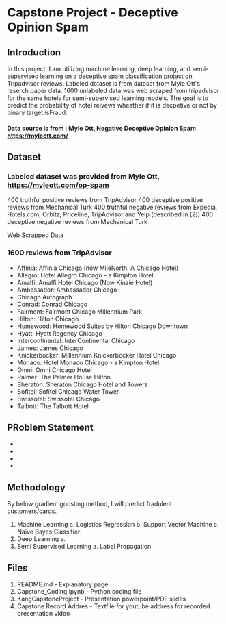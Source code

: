 # Capstone Project - Deceptive Opinion Spam

## Introduction

In this project, I am utilizing machine learning, deep learning, and semi-supervised learning on a deceptive spam classification project on Tripadvisor reviews. Labeled dataset is from  dataset from Myle Ott's reserch paper data. 1600 unlabeled data was web scraped from tripadvisor for the same hotels for semi-supervised learning models. The goal is to predict the probability of hotel reivews wheather if it is decpetive or not by binary target isFraud.

#### Data source is from : Myle Ott, Negative Deceptive Opinion Spam https://myleott.com/

## Dataset

### Labeled dataset was provided from Myle Ott, https://myleott.com/op-spam

400 truthful positive reviews from TripAdvisor 
400 deceptive positive reviews from Mechanical Turk 
400 truthful negative reviews from Expedia, Hotels.com, Orbitz, Priceline, TripAdvisor and Yelp (described in [2])
400 deceptive negative reviews from Mechanical Turk 

Web Scrapped Data

### 1600 reviews from TripAdvisor

- Affinia: Affinia Chicago (now MileNorth, A Chicago Hotel)
- Allegro: Hotel Allegro Chicago - a Kimpton Hotel
- Amalfi: Amalfi Hotel Chicago (Now Kinzie Hotel)
- Ambassador: Ambassador Chicago
- Chicago Autograph
- Conrad: Conrad Chicago
- Fairmont: Fairmont Chicago Millennium Park
- Hilton: Hilton Chicago
- Homewood: Homewood Suites by Hilton Chicago Downtown
- Hyatt: Hyatt Regency Chicago
- Intercontinental: InterContinental Chicago
- James: James Chicago
- Knickerbocker: Millennium Knickerbocker Hotel Chicago
- Monaco: Hotel Monaco Chicago - a Kimpton Hotel
- Omni: Omni Chicago Hotel
- Palmer: The Palmer House Hilton
- Sheraton: Sheraton Chicago Hotel and Towers
- Sofitel: Sofitel Chicago Water Tower
- Swissotel: Swissotel Chicago
- Talbott: The Talbott Hotel

## PRoblem Statement

- . 
- .
- .
- . 

## Methodology

By below gradient goosting method, I will predict fradulent customers/cards.

1. Machine Learning
  a. Logistics Regression
  b. Support Vector Machine 
  c. Naive Bayes Classifier
2. Deep Learning
  a.
3. Semi Supervised Learning
  a. Label Propagation

## Files

1. README.md - Explanatory page
2. Capstone_Coding.ipynb - Python coding file
3. KangCapstoneProject - Presentation powerpoint/PDF slides
4. Capstone Record Addres - Textfile for youtube address for recorded presentation video
